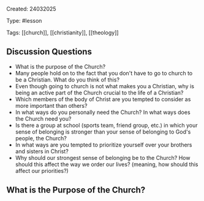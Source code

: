 Created: 24032025

Type: #lesson

Tags: [[church]], [[christianity]], [[theology]]

## Discussion Questions

- What is the purpose of the Church?
- Many people hold on to the fact that you don't have to go to church to be a
  Christian. What do you think of this?
- Even though going to church is not what makes you a Christian, why is being an
  active part of the Church crucial to the life of a Christian?
- Which members of the body of Christ are you tempted to consider as more
  important than others?
- In what ways do you personally need the Church? In what ways does the Church
  need you?
- Is there a group at school (sports team, friend group, etc.) in which your
  sense of belonging is stronger than your sense of belonging to God's people, the
  Church?
- In what ways are you tempted to prioritize yourself over your brothers and
  sisters in Christ?
- Why should our strongest sense of belonging be to the Church? How should this
  affect the way we order our lives? (meaning, how should this affect our
  priorities?)

## What is the Purpose of the Church?
